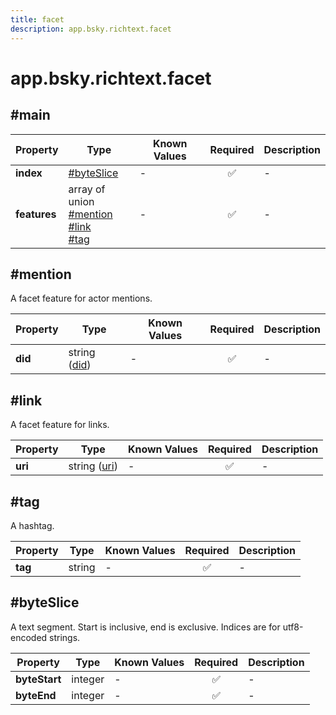 ```yaml
---
title: facet
description: app.bsky.richtext.facet
---
```


# app.bsky.richtext.facet

## #main

| Property | Type | Known Values | Required | Description |
| --- | --- | --- | :---: | --- |
| **index** | [#byteSlice](#byteslice) | - | ✅ | - |
| **features** | array of union<br/>[#mention](#mention)<br/>[#link](#link)<br/>[#tag](#tag) | - | ✅ | - |

## #mention

A facet feature for actor mentions.

| Property | Type | Known Values | Required | Description |
| --- | --- | --- | :---: | --- |
| **did** | string ([did](https://atproto.com/specs/did)) | - | ✅ | - |

## #link

A facet feature for links.

| Property | Type | Known Values | Required | Description |
| --- | --- | --- | :---: | --- |
| **uri** | string ([uri](https://atproto.com/specs/lexicon#uri)) | - | ✅ | - |

## #tag

A hashtag.

| Property | Type | Known Values | Required | Description |
| --- | --- | --- | :---: | --- |
| **tag** | string | - | ✅ | - |

## #byteSlice

A text segment. Start is inclusive, end is exclusive. Indices are for utf8-encoded strings.

| Property | Type | Known Values | Required | Description |
| --- | --- | --- | :---: | --- |
| **byteStart** | integer | - | ✅ | - |
| **byteEnd** | integer | - | ✅ | - |
